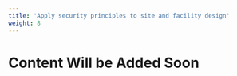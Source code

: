 ```yaml
---
title: 'Apply security principles to site and facility design'
weight: 8
---
```


# Content Will be Added Soon